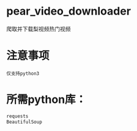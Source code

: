 # pear_video_downloader
爬取并下载梨视频热门视频

# 注意事项
`仅支持python3`

# 所需python库：
```bash
requests
BeautifulSoup
```
